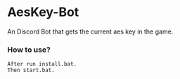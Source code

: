 # AesKey-Bot
An Discord Bot that gets the current aes key in the game.

### How to use?
```You need to install Node.js.
After run install.bat.
Then start.bat.
